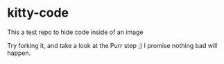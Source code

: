# kitty-code
This a test repo to hide code inside of an image

Try forking it, and take a look at the Purr step ;) 
I promise nothing bad will happen.
